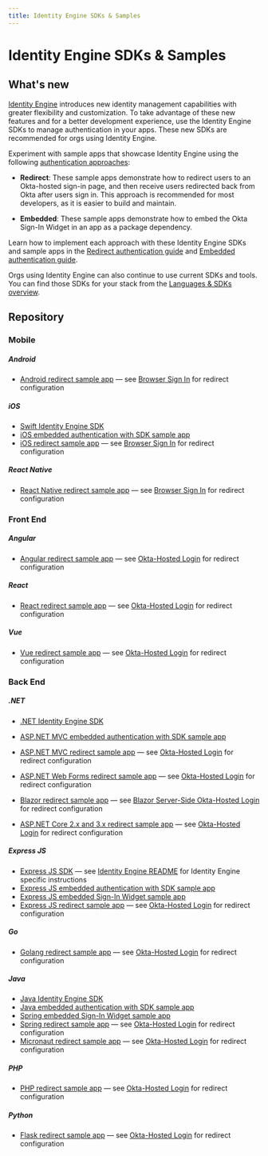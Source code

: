 ```yaml
---
title: Identity Engine SDKs & Samples
---
```


# Identity Engine SDKs & Samples

<ApiLifecycle access="ie" />

## What's new

[Identity Engine](/docs/concepts/ie-intro/) introduces new identity management capabilities with greater flexibility and customization. To take advantage of these new features and for a better development experience, use the Identity Engine SDKs to manage authentication in your apps. These new SDKs are recommended for orgs using Identity Engine.

Experiment with sample apps that showcase Identity Engine using the following [authentication approaches](/docs/concepts/redirect-vs-embedded/):

* **Redirect**: These sample apps demonstrate how to redirect users to an Okta-hosted sign-in page, and then receive users redirected back from Okta after users sign in. This approach is recommended for most developers, as it is easier to build and maintain.

* **Embedded**: These sample apps demonstrate how to embed the Okta Sign-In Widget in an app as a package dependency.

Learn how to implement each approach with these Identity Engine SDKs and sample apps in the [Redirect authentication guide](/docs/guides/sampleapp-oie-redirectauth/) and [Embedded authentication guide](/docs/guides/oie-embedded-sdk-start-with-use-case/).

Orgs using Identity Engine can also continue to use current SDKs and tools. You can find those SDKs for your stack from the [Languages & SDKs overview](/code/).

## Repository

### Mobile

##### Android

<!--* [Android Identity Engine SDK](https://github.com/okta/okta-idx-android)-->
* [Android redirect sample app](https://github.com/okta/samples-android) &mdash; see [Browser Sign In](https://github.com/okta/samples-android/tree/master/browser-sign-in) for redirect configuration

##### iOS

* [Swift Identity Engine SDK](https://github.com/okta/okta-idx-swift)
* [iOS embedded authentication with SDK sample app](https://github.com/okta/okta-idx-swift/tree/feat-dynamic-auth/Samples/EmbeddedAuthWithSDKs)
* [iOS redirect sample app](https://github.com/okta/samples-ios) &mdash; see [Browser Sign In](https://github.com/okta/samples-ios/tree/master/browser-sign-in) for redirect configuration

##### React Native

* [React Native redirect sample app](https://github.com/okta/samples-js-react-native) &mdash; see [Browser Sign In](https://github.com/okta/samples-js-react-native/tree/master/browser-sign-in) for redirect configuration

### Front End

##### Angular

* [Angular redirect sample app](https://github.com/okta/samples-js-angular) &mdash; see [Okta-Hosted Login](https://github.com/okta/samples-js-angular/tree/master/okta-hosted-login) for redirect configuration

<!--
#### JavaScript

* [JavaScript Identity Engine SDK](https://github.com/okta/okta-idx-js)
* [Sign-In Widget](https://github.com/okta/okta-signin-widget)
-->

##### React

* [React redirect sample app](https://github.com/okta/samples-js-react) &mdash; see [Okta-Hosted Login](https://github.com/okta/samples-js-react/tree/master/okta-hosted-login) for redirect configuration

##### Vue

* [Vue redirect sample app](https://github.com/okta/samples-js-vue) &mdash; see [Okta-Hosted Login](https://github.com/okta/samples-js-vue/tree/master/okta-hosted-login) for redirect configuration

### Back End

##### .NET

* [.NET Identity Engine SDK](https://github.com/okta/okta-idx-dotnet)
* [ASP.NET MVC embedded authentication with SDK sample app](https://github.com/okta/okta-idx-dotnet/tree/master/samples/samples-aspnet/embedded-auth-with-sdk)

* [ASP.NET MVC redirect sample app](https://github.com/okta/samples-aspnet) &mdash;  see [Okta-Hosted Login](https://github.com/okta/samples-aspnet/tree/master/okta-hosted-login) for redirect configuration
* [ASP.NET Web Forms redirect sample app](https://github.com/okta/samples-aspnet-webforms) &mdash;  see [Okta-Hosted Login](https://github.com/okta/samples-aspnet-webforms/tree/master/okta-hosted-login) for redirect configuration
* [Blazor redirect sample app](https://github.com/okta/samples-blazor) &mdash;  see [Blazor Server-Side Okta-Hosted Login](https://github.com/okta/samples-blazor/tree/master/server-side/okta-hosted-login) for redirect configuration
* [ASP.NET Core 2.x and 3.x redirect sample app](https://github.com/okta/samples-aspnetcore) &mdash;  see [Okta-Hosted Login](https://github.com/okta/samples-aspnetcore/tree/master/samples-aspnetcore-2x/okta-hosted-login) for redirect configuration

##### Express JS

* [Express JS SDK](https://github.com/okta/okta-auth-js) &mdash; see [Identity Engine README](https://github.com/okta/okta-auth-js/blob/master/docs/idx.md) for Identity Engine specific instructions
* [Express JS embedded authentication with SDK sample app](https://github.com/okta/okta-auth-js/tree/master/samples/generated/express-embedded-auth-with-sdk)
* [Express JS embedded Sign-In Widget sample app](https://github.com/okta/okta-auth-js/tree/master/samples/generated/express-embedded-sign-in-widget)
* [Express JS redirect sample app](https://github.com/okta/samples-nodejs-express-4) &mdash; see [Okta-Hosted Login](https://github.com/okta/samples-nodejs-express-4/tree/master/okta-hosted-login) for redirect configuration

##### Go

<!--* [Golang Identity Engine SDK](https://github.com/okta/okta-idx-golang)-->
* [Golang redirect sample app](https://github.com/okta/samples-golang) &mdash; see [Okta-Hosted Login](https://github.com/okta/samples-golang/tree/master/okta-hosted-login) for redirect configuration

##### Java

* [Java Identity Engine SDK](https://github.com/okta/okta-idx-java)
* [Java embedded authentication with SDK sample app](https://github.com/okta/okta-idx-java/tree/master/samples/embedded-auth-with-sdk)
* [Spring embedded Sign-In Widget sample app](https://github.com/okta/okta-idx-java/tree/master/samples/embedded-sign-in-widget)
* [Spring redirect sample app](https://github.com/okta/samples-java-spring) &mdash; see [Okta-Hosted Login](https://github.com/okta/samples-java-spring/tree/master/okta-hosted-login) for redirect configuration
* [Micronaut redirect sample app](https://github.com/okta/samples-java-micronaut) &mdash; see [Okta-Hosted Login](https://github.com/okta/samples-java-micronaut/tree/master/okta-hosted-login) for redirect configuration

##### PHP

* [PHP redirect sample app](https://github.com/okta/samples-php) &mdash; see [Okta-Hosted Login](https://github.com/okta/samples-php/tree/develop/okta-hosted-login) for redirect configuration

##### Python

* [Flask redirect sample app](https://github.com/okta/samples-python-flask) &mdash; see [Okta-Hosted Login](https://github.com/okta/samples-python-flask/tree/master/okta-hosted-login) for redirect configuration

